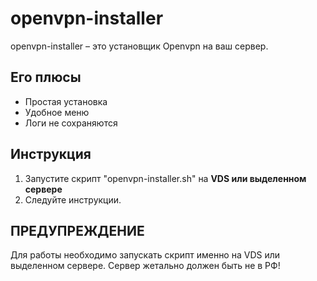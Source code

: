 # openvpn-installer

openvpn-installer – это установщик Openvpn на ваш сервер. 

## Его плюсы

- Простая установка
- Удобное меню
- Логи не сохраняются

## Инструкция

1. Запустите скрипт "openvpn-installer.sh" на **VDS или выделенном сервере**
2. Следуйте инструкции.

## ПРЕДУПРЕЖДЕНИЕ
Для работы необходимо запускать скрипт именно на VDS или выделенном сервере. Сервер жетально должен быть не в РФ!
